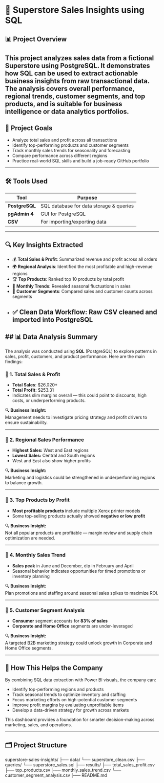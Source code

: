 # 🛒 Superstore Sales Insights using SQL
## 📊 Project Overview
This project analyzes sales data from a fictional Superstore using PostgreSQL. It demonstrates how SQL can be used to extract actionable business insights from raw transactional data.
The analysis covers overall performance, regional trends, customer segments, and top products, and is suitable for business intelligence or data analytics portfolios.
---
## 🎯 Project Goals
- Analyze total sales and profit across all transactions
- Identify top-performing products and customer segments
- Track monthly sales trends for seasonality and forecasting
- Compare performance across different regions
- Practice real-world SQL skills and build a job-ready GitHub portfolio
---
## 🛠️ Tools Used
| Tool            | Purpose                                |
|-----------------|----------------------------------------|
| **PostgreSQL**  | SQL database for data storage & queries|
| **pgAdmin 4**   | GUI for PostgreSQL                     |
| **CSV**         | For importing/exporting data           |
---
## 🔍 Key Insights Extracted
- 💰 **Total Sales & Profit**: Summarized revenue and profit across all orders
- 🌍 **Regional Analysis**: Identified the most profitable and high-revenue regions
- 🏆 **Top Products**: Ranked top 10 products by total profit
- 📆 **Monthly Trends**: Revealed seasonal fluctuations in sales
- 👥 **Customer Segments**: Compared sales and customer counts across segments
- ✅ **Clean Data Workflow**: Raw CSV cleaned and imported into PostgreSQL
  ---
## ## 📊 Data Analysis Summary

The analysis was conducted using **SQL** (PostgreSQL) to explore patterns in sales, profit, customers, and product performance. Here are the main findings:

### 🔹 1. Total Sales & Profit
- **Total Sales:** \$26,020+  
- **Total Profit:** \$253.31  
- Indicates slim margins overall — this could point to discounts, high costs, or underperforming products.

🔍 **Business Insight:**  
Management needs to investigate pricing strategy and profit drivers to ensure sustainability.

---

### 🔹 2. Regional Sales Performance
- **Highest Sales:** West and East regions  
- **Lowest Sales:** Central and South regions  
- West and East also show higher profits

🔍 **Business Insight:**  
Marketing and logistics could be strengthened in underperforming regions to balance growth.

---

### 🔹 3. Top Products by Profit
- **Most profitable products** include multiple Xerox printer models
- Some top-selling products actually showed **negative or low profit**

🔍 **Business Insight:**  
Not all popular products are profitable — margin review and supply chain optimization are needed.

---

### 🔹 4. Monthly Sales Trend
- **Sales peak** in June and December, dip in February and April  
- Seasonal behavior indicates opportunities for timed promotions or inventory planning

🔍 **Business Insight:**  
Plan promotions and staffing around seasonal sales spikes to maximize ROI.

---

### 🔹 5. Customer Segment Analysis
- **Consumer** segment accounts for **83% of sales**  
- **Corporate and Home Office** segments are under-leveraged

🔍 **Business Insight:**  
A targeted B2B marketing strategy could unlock growth in Corporate and Home Office segments.

---

## 🎯 How This Helps the Company

By combining SQL data extraction with Power BI visuals, the company can:

- Identify top-performing regions and products
- Track seasonal trends to optimize inventory and staffing
- Focus marketing efforts on high-potential customer segments
- Improve profit margins by evaluating unprofitable items
- Develop a data-driven strategy for growth across markets

This dashboard provides a foundation for smarter decision-making across marketing, sales, and operations.

---
## 🗂️ Project Structure
superstore-sales-insights/
├── data/
  └── superstore_clean.csv
├── queries/
  └── superstore_sales.sql
├── results/
 ├── total_sales_profit.csv
 ├── top_products.csv
 ├── monthly_sales_trend.csv
 └── customer_segment_analysis.csv
├── README.md

